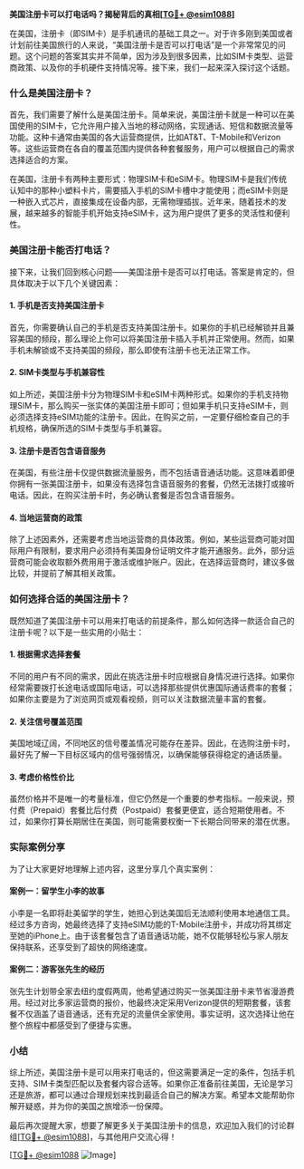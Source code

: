 **美国注册卡可以打电话吗？揭秘背后的真相[[TG💪+ @esim1088](https://t.me/s/esim1088)]**

在美国，注册卡（即SIM卡）是手机通讯的基础工具之一。对于许多刚到美国或者计划前往美国旅行的人来说，“美国注册卡是否可以打电话”是一个非常常见的问题。这个问题的答案其实并不简单，因为涉及到很多因素，比如SIM卡类型、运营商政策、以及你的手机硬件支持情况等。接下来，我们一起来深入探讨这个话题。

### 什么是美国注册卡？

首先，我们需要了解什么是美国注册卡。简单来说，美国注册卡就是一种可以在美国使用的SIM卡，它允许用户接入当地的移动网络，实现通话、短信和数据流量等功能。这种卡通常由美国的各大运营商提供，比如AT&T、T-Mobile和Verizon等。这些运营商在各自的覆盖范围内提供各种套餐服务，用户可以根据自己的需求选择适合的方案。

在美国，注册卡有两种主要形式：物理SIM卡和eSIM卡。物理SIM卡是我们传统认知中的那种小塑料卡片，需要插入手机的SIM卡槽中才能使用；而eSIM卡则是一种嵌入式芯片，直接集成在设备内部，无需物理插拔。近年来，随着技术的发展，越来越多的智能手机开始支持eSIM卡，这为用户提供了更多的灵活性和便利性。

### 美国注册卡能否打电话？

接下来，让我们回到核心问题——美国注册卡是否可以打电话。答案是肯定的，但具体取决于以下几个关键因素：

#### 1. 手机是否支持美国注册卡

首先，你需要确认自己的手机是否支持美国注册卡。如果你的手机已经解锁并且兼容美国的频段，那么理论上你可以将美国注册卡插入手机并正常使用。然而，如果手机未解锁或不支持美国的频段，那么即使有注册卡也无法正常工作。

#### 2. SIM卡类型与手机兼容性

如上所述，美国注册卡分为物理SIM卡和eSIM卡两种形式。如果你的手机支持物理SIM卡，那么购买一张实体的美国注册卡即可；但如果手机只支持eSIM卡，则必须选择支持eSIM功能的注册卡。因此，在购买之前，一定要仔细检查自己的手机规格，确保所选的SIM卡类型与手机兼容。

#### 3. 注册卡是否包含语音服务

在美国，有些注册卡仅提供数据流量服务，而不包括语音通话功能。这意味着即便你拥有一张美国注册卡，如果没有选择包含语音服务的套餐，仍然无法拨打或接听电话。因此，在购买注册卡时，务必确认套餐是否包含语音服务。

#### 4. 当地运营商的政策

除了上述因素外，还需要考虑当地运营商的具体政策。例如，某些运营商可能对国际用户有限制，要求用户必须持有美国身份证明文件才能开通服务。此外，部分运营商可能会收取额外费用用于激活或维护账户。因此，在选择运营商时，建议多做比较，并提前了解其相关政策。

### 如何选择合适的美国注册卡？

既然知道了美国注册卡可以用来打电话的前提条件，那么如何选择一款适合自己的注册卡呢？以下是一些实用的小贴士：

#### 1. 根据需求选择套餐

不同的用户有不同的需求，因此在挑选注册卡时应根据自身情况进行选择。如果你经常需要拨打长途电话或国际电话，可以选择那些提供优惠国际通话费率的套餐；如果你主要是为了浏览网页或观看视频，则可以关注数据流量丰富的套餐。

#### 2. 关注信号覆盖范围

美国地域辽阔，不同地区的信号覆盖情况可能存在差异。因此，在选购注册卡时，最好先了解一下目标区域内的信号强弱情况，以确保能够获得稳定的通话质量。

#### 3. 考虑价格性价比

虽然价格并不是唯一的考量标准，但它仍然是一个重要的参考指标。一般来说，预付费（Prepaid）套餐比后付费（Postpaid）套餐更便宜，适合短期使用者。不过，如果你打算长期居住在美国，则可能需要权衡一下长期合同带来的潜在优惠。

### 实际案例分享

为了让大家更好地理解上述内容，这里分享几个真实案例：

#### 案例一：留学生小李的故事

小李是一名即将赴美留学的学生，她担心到达美国后无法顺利使用本地通信工具。经过多方咨询，她最终选择了支持eSIM功能的T-Mobile注册卡，并成功将其绑定至她的iPhone上。由于该套餐包含了语音通话功能，她不仅能够轻松与家人朋友保持联系，还享受到了超快的网络速度。

#### 案例二：游客张先生的经历

张先生计划带全家去纽约度假两周，他希望通过购买一张美国注册卡来节省漫游费用。经过对比多家运营商的报价，他最终决定采用Verizon提供的短期套餐，该套餐不仅涵盖了语音通话，还有充足的流量供全家使用。事实证明，这次选择让他在整个旅程中都感受到了便捷与实惠。

### 小结

综上所述，美国注册卡是可以用来打电话的，但这需要满足一定的条件，包括手机支持、SIM卡类型匹配以及套餐内容合适等。如果你正准备前往美国，无论是学习还是旅游，都可以通过合理规划来找到最适合自己的解决方案。希望本文能帮助你解开疑惑，并为你的美国之旅增添一份保障。

最后再次提醒大家，想要了解更多关于美国注册卡的信息，欢迎加入我们的讨论群组[[TG💪+ @esim1088](https://t.me/s/esim1088)]，与其他用户交流心得！

[[TG💪+ @esim1088](https://t.me/s/esim1088) ![Image](https://i.postimg.cc/4NQfJmqS/Snipaste-2025-05-13-00-14-12.png)]